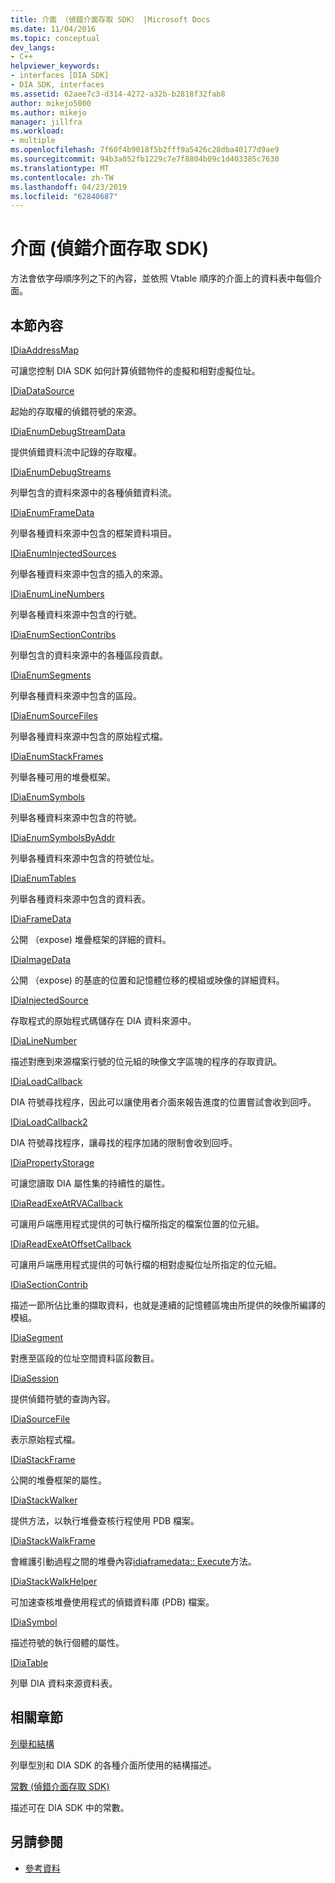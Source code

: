 ```yaml
---
title: 介面 （偵錯介面存取 SDK） |Microsoft Docs
ms.date: 11/04/2016
ms.topic: conceptual
dev_langs:
- C++
helpviewer_keywords:
- interfaces [DIA SDK]
- DIA SDK, interfaces
ms.assetid: 62aee7c3-d314-4272-a32b-b2818f32fab8
author: mikejo5000
ms.author: mikejo
manager: jillfra
ms.workload:
- multiple
ms.openlocfilehash: 7f60f4b9018f5b2fff9a5426c28dba40177d9ae9
ms.sourcegitcommit: 94b3a052fb1229c7e7f8804b09c1d403385c7630
ms.translationtype: MT
ms.contentlocale: zh-TW
ms.lasthandoff: 04/23/2019
ms.locfileid: "62840687"
---
```

# <a name="interfaces-debug-interface-access-sdk"></a>介面 (偵錯介面存取 SDK)
方法會依字母順序列之下的內容，並依照 Vtable 順序的介面上的資料表中每個介面。

## <a name="in-this-section"></a>本節內容

[IDiaAddressMap](../../debugger/debug-interface-access/idiaaddressmap.md)

可讓您控制 DIA SDK 如何計算偵錯物件的虛擬和相對虛擬位址。

[IDiaDataSource](../../debugger/debug-interface-access/idiadatasource.md)

起始的存取權的偵錯符號的來源。

[IDiaEnumDebugStreamData](../../debugger/debug-interface-access/idiaenumdebugstreamdata.md)

提供偵錯資料流中記錄的存取權。

[IDiaEnumDebugStreams](../../debugger/debug-interface-access/idiaenumdebugstreams.md)

列舉包含的資料來源中的各種偵錯資料流。

[IDiaEnumFrameData](../../debugger/debug-interface-access/idiaenumframedata.md)

列舉各種資料來源中包含的框架資料項目。

[IDiaEnumInjectedSources](../../debugger/debug-interface-access/idiaenuminjectedsources.md)

列舉各種資料來源中包含的插入的來源。

[IDiaEnumLineNumbers](../../debugger/debug-interface-access/idiaenumlinenumbers.md)

列舉各種資料來源中包含的行號。

[IDiaEnumSectionContribs](../../debugger/debug-interface-access/idiaenumsectioncontribs.md)

列舉包含的資料來源中的各種區段貢獻。

[IDiaEnumSegments](../../debugger/debug-interface-access/idiaenumsegments.md)

列舉各種資料來源中包含的區段。

[IDiaEnumSourceFiles](../../debugger/debug-interface-access/idiaenumsourcefiles.md)

列舉各種資料來源中包含的原始程式檔。

[IDiaEnumStackFrames](../../debugger/debug-interface-access/idiaenumstackframes.md)

列舉各種可用的堆疊框架。

[IDiaEnumSymbols](../../debugger/debug-interface-access/idiaenumsymbols.md)

列舉各種資料來源中包含的符號。

[IDiaEnumSymbolsByAddr](../../debugger/debug-interface-access/idiaenumsymbolsbyaddr.md)

列舉各種資料來源中包含的符號位址。

[IDiaEnumTables](../../debugger/debug-interface-access/idiaenumtables.md)

列舉各種資料來源中包含的資料表。

[IDiaFrameData](../../debugger/debug-interface-access/idiaframedata.md)

公開 （expose) 堆疊框架的詳細的資料。

[IDiaImageData](../../debugger/debug-interface-access/idiaimagedata.md)

公開 （expose) 的基底的位置和記憶體位移的模組或映像的詳細資料。

[IDiaInjectedSource](../../debugger/debug-interface-access/idiainjectedsource.md)

存取程式的原始程式碼儲存在 DIA 資料來源中。

[IDiaLineNumber](../../debugger/debug-interface-access/idialinenumber.md)

描述對應到來源檔案行號的位元組的映像文字區塊的程序的存取資訊。

[IDiaLoadCallback](../../debugger/debug-interface-access/idialoadcallback.md)

DIA 符號尋找程序，因此可以讓使用者介面來報告進度的位置嘗試會收到回呼。

[IDiaLoadCallback2](../../debugger/debug-interface-access/idialoadcallback2.md)

DIA 符號尋找程序，讓尋找的程序加諸的限制會收到回呼。

[IDiaPropertyStorage](../../debugger/debug-interface-access/idiapropertystorage.md)

可讓您讀取 DIA 屬性集的持續性的屬性。

[IDiaReadExeAtRVACallback](../../debugger/debug-interface-access/idiareadexeatrvacallback.md)

可讓用戶端應用程式提供的可執行檔所指定的檔案位置的位元組。

[IDiaReadExeAtOffsetCallback](../../debugger/debug-interface-access/idiareadexeatoffsetcallback.md)

可讓用戶端應用程式提供的可執行檔的相對虛擬位址所指定的位元組。

[IDiaSectionContrib](../../debugger/debug-interface-access/idiasectioncontrib.md)

描述一節所佔比重的擷取資料，也就是連續的記憶體區塊由所提供的映像所編譯的模組。

[IDiaSegment](../../debugger/debug-interface-access/idiasegment.md)

對應至區段的位址空間資料區段數目。

[IDiaSession](../../debugger/debug-interface-access/idiasession.md)

提供偵錯符號的查詢內容。

[IDiaSourceFile](../../debugger/debug-interface-access/idiasourcefile.md)

表示原始程式檔。

[IDiaStackFrame](../../debugger/debug-interface-access/idiastackframe.md)

公開的堆疊框架的屬性。

[IDiaStackWalker](../../debugger/debug-interface-access/idiastackwalker.md)

提供方法，以執行堆疊查核行程使用 PDB 檔案。

[IDiaStackWalkFrame](../../debugger/debug-interface-access/idiastackwalkframe.md)

會維護引動過程之間的堆疊內容[idiaframedata:: Execute](../../debugger/debug-interface-access/idiaframedata-execute.md)方法。

[IDiaStackWalkHelper](../../debugger/debug-interface-access/idiastackwalkhelper.md)

可加速查核堆疊使用程式的偵錯資料庫 (PDB) 檔案。

[IDiaSymbol](../../debugger/debug-interface-access/idiasymbol.md)

描述符號的執行個體的屬性。

[IDiaTable](../../debugger/debug-interface-access/idiatable.md)

列舉 DIA 資料來源資料表。

## <a name="related-sections"></a>相關章節
[列舉和結構](../../debugger/debug-interface-access/enumerations-and-structures.md)

列舉型別和 DIA SDK 的各種介面所使用的結構描述。

[常數 (偵錯介面存取 SDK)](../../debugger/debug-interface-access/constants-debug-interface-access-sdk.md)

描述可在 DIA SDK 中的常數。

## <a name="see-also"></a>另請參閱

- [參考資料](../../debugger/debug-interface-access/debug-interface-access-sdk-reference.md)
